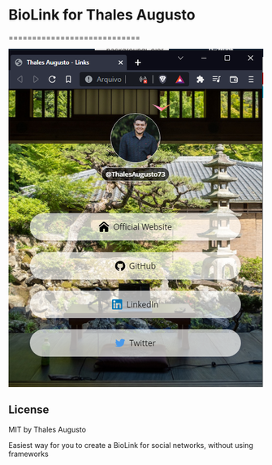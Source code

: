 # BioLink for Thales Augusto
============================

![thumbnail](./thumb2.png)

## License

MIT by Thales Augusto

Easiest way for you to create a BioLink for social networks, without using frameworks